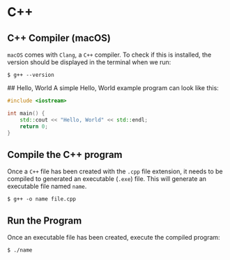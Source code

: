 # C++

## C++ Compiler (macOS)
`macOS` comes with `Clang`, a `C++` compiler. To check if this is installed, the version should be displayed in the terminal when we run:

```shell
$ g++ --version
```

## Hello, World
A simple Hello, World example program can look like this:

```cpp
#include <iostream>

int main() {
    std::cout << "Hello, World" << std::endl;
    return 0;
}
```

## Compile the C++ program
Once a `C++` file has been created with the `.cpp` file extension, it needs to be compiled to generated an executable (`.exe`) file. This will generate an executable file named `name`.

```shell
$ g++ -o name file.cpp
```

## Run the Program
Once an executable file has been created, execute the compiled program:

```shell
$ ./name
```